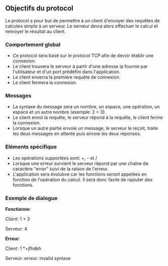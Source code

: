 ## Objectifs du protocol

Le protocol a pour but de permettre à un client d'envoyer des requêtes de calcules simple à un serveur.
Le serveur devra alors effectuer le calcul et renvoyer le résultat au client.

### Comportement global

- Ce protocol sera basé sur le protocol TCP afin de devoir établir une connexion.
- Le client trouvera le serveur à partir d'une adresse ip fournie par l'utilisateur 
et d'un port prédéfini dans l'application.
- Le client enverra la première requête de connexion.
- Le client fermera la connexion.

### Messages

- La syntaxe du message sera un nombre, un espace, une opération, 
un espace et un autre nombre (exemple: 2 + 3).
- Le client envoi la requête, le serveur répond à la requête, le client ferme la connexion.
- Lorsque un autre partie envoie un message, le serveur le reçoit, traite les deux 
messages en attente puis envoie les deux réponses.

### Eléments spécifique

- Les opérations supportées sont: +, - et / 
- Lorsque une erreur survient le serveur répond par une
chaîne de caractère "error" suivi de la raison de l'erreur.
- L'application sera évolutive car les fonctions seront appelées en fonction
de l'opération du calcul. Il sera donc facile de rajouter des fonctions.

### Exemple de dialogue

**Fonctionne**:

Client: 1 + 3

Serveur: 4

**Erreur**:

Client: 1 *+jfhdkh

Serveur: erreur: invalid syntaxe
